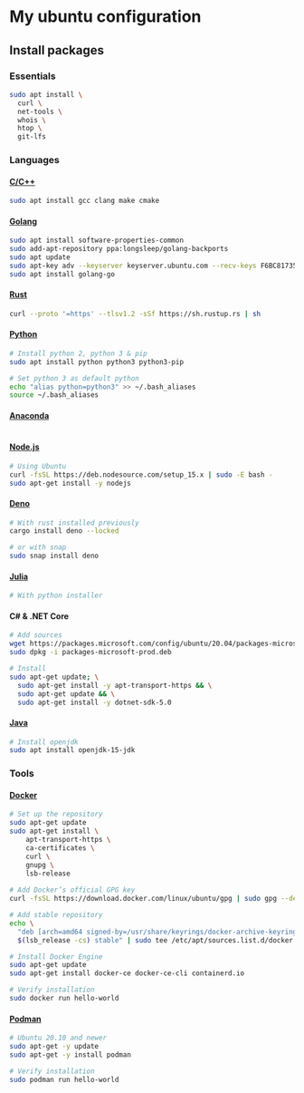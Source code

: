 # My ubuntu configuration


## Install packages

### Essentials

```sh
sudo apt install \
  curl \
  net-tools \
  whois \
  htop \ 
  git-lfs
```


### Languages

#### [C/C++](https://www.cplusplus.com/)

```sh
sudo apt install gcc clang make cmake
```

#### [Golang](https://github.com/golang/go/wiki/Ubuntu) 

```sh
sudo apt install software-properties-common
sudo add-apt-repository ppa:longsleep/golang-backports
sudo apt update
sudo apt-key adv --keyserver keyserver.ubuntu.com --recv-keys F6BC817356A3D45E
sudo apt install golang-go
```

#### [Rust](https://www.rust-lang.org/tools/install)

```sh
curl --proto '=https' --tlsv1.2 -sSf https://sh.rustup.rs | sh
```

#### [Python](https://www.python.org/)

```sh
# Install python 2, python 3 & pip
sudo apt install python python3 python3-pip

# Set python 3 as default python
echo "alias python=python3" >> ~/.bash_aliases
source ~/.bash_aliases
```

#### [Anaconda](https://www.anaconda.com/)

```sh

```

#### [Node.js](https://github.com/nodesource/distributions)

```sh
# Using Ubuntu
curl -fsSL https://deb.nodesource.com/setup_15.x | sudo -E bash -
sudo apt-get install -y nodejs
```

#### [Deno](https://deno.land/)

```sh
# With rust installed previously
cargo install deno --locked

# or with snap
sudo snap install deno
```

#### [Julia](https://julialang.org/)

```sh
# With python installer

```

#### C# & .NET Core

```sh
# Add sources
wget https://packages.microsoft.com/config/ubuntu/20.04/packages-microsoft-prod.deb -O packages-microsoft-prod.deb
sudo dpkg -i packages-microsoft-prod.deb

# Install
sudo apt-get update; \
  sudo apt-get install -y apt-transport-https && \
  sudo apt-get update && \
  sudo apt-get install -y dotnet-sdk-5.0
```

#### [Java](https://www.java.com/en/download/)

```sh
# Install openjdk
sudo apt install openjdk-15-jdk
```

### Tools

#### [Docker](https://docs.docker.com/)

```sh
# Set up the repository
sudo apt-get update
sudo apt-get install \
    apt-transport-https \
    ca-certificates \
    curl \
    gnupg \
    lsb-release
    
# Add Docker’s official GPG key
curl -fsSL https://download.docker.com/linux/ubuntu/gpg | sudo gpg --dearmor -o /usr/share/keyrings/docker-archive-keyring.gpg

# Add stable repository
echo \
  "deb [arch=amd64 signed-by=/usr/share/keyrings/docker-archive-keyring.gpg] https://download.docker.com/linux/ubuntu \
  $(lsb_release -cs) stable" | sudo tee /etc/apt/sources.list.d/docker.list > /dev/null

# Install Docker Engine
sudo apt-get update
sudo apt-get install docker-ce docker-ce-cli containerd.io

# Verify installation
sudo docker run hello-world
```

#### [Podman](https://podman.io/)

```sh
# Ubuntu 20.10 and newer
sudo apt-get -y update
sudo apt-get -y install podman

# Verify installation
sudo podman run hello-world
```

